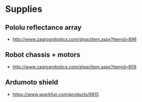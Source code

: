 # Supplies

## Pololu reflectance array
- http://www.zagrosrobotics.com/shop/item.aspx?itemid=896

## Robot chassis + motors
- http://www.zagrosrobotics.com/shop/item.aspx?itemid=859

## Ardumoto shield
- https://www.sparkfun.com/products/9815
